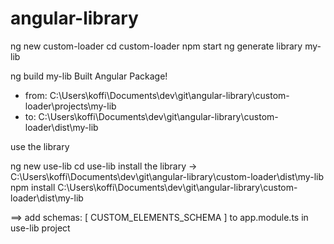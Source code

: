 # angular-library

ng new custom-loader
cd custom-loader
npm start
ng generate library my-lib

ng build my-lib
Built Angular Package!
 - from: C:\Users\koffi\Documents\dev\git\angular-library\custom-loader\projects\my-lib
 - to:   C:\Users\koffi\Documents\dev\git\angular-library\custom-loader\dist\my-lib

 use the library

 ng new use-lib
 cd use-lib
 install the library -> C:\Users\koffi\Documents\dev\git\angular-library\custom-loader\dist\my-lib
 npm install C:\Users\koffi\Documents\dev\git\angular-library\custom-loader\dist\my-lib

 ==> add schemas: [ CUSTOM_ELEMENTS_SCHEMA ] to app.module.ts in use-lib project
 

